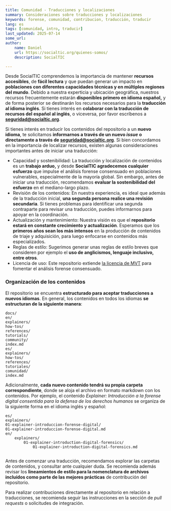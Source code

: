 ```yaml
---
title: Comunidad - Traducciones y localizaciones
summary: Consideraciones sobre traducciones y localizaciones
keywords: forense, comunidad, contribucion, traducción, traducir
lang: es
tags: [comunidad, intro, traducir]
last_updated: 2025-07-14
some_url:
author:
    name: Daniel
    url: https://socialtic.org/quienes-somos/
    description: SocialTIC

---
```



Desde SocialTIC comprendemos la importancia de mantener **recursos accesibles**, de **fácil lectura** y que puedan generar un impacto en **poblaciones con diferentes capacidades técnicas y en múltiples regiones del mundo**. Debido a nuestra experticia y ubicación geográfica, nuestros recursos frecuentemente estarán **disponibles primero en idioma español,**  y de forma posterior se destinarán los recursos necesarios para la **traducción al idioma inglés**.  Si tienes interés en **colaborar con la traducción de recursos del español al inglés**, o viceversa, por favor escríbenos a [**seguridad@socialtic.org**](mailto:seguridad@socialtic.org). 

Si tienes interés en traducir los contenidos del repositorio a un **nuevo idioma**, te solicitamos **informarnos a través de un nuevo *issue* o directamente a través de seguridad@socialtic.org**. Si bien concordamos en la importancia de localizar recursos, existen algunas consideraciones importantes antes de iniciar una traducción: 

* Capacidad y sostenibilidad: La traducción y localización de contenidos es un **trabajo arduo,** y desde **SocialTIC agradecemos cualquier esfuerzo** que impulse el análisis forense consensuado en poblaciones vulnerables, especialmente de la mayoría global. Sin embargo, antes de iniciar una traducción, recomendamos **evaluar la sostenibilidad del esfuerzo**  en el mediano-largo plazo.  
* Revisión de los contenidos: En nuestra experiencia, es ideal que además de la traducción inicial, **una segunda persona realice una revisión secundaria**. Si tienes problemas para identificar una segunda contraparte para revisar una traducción, puedes informarnos para apoyar en la coordinación.   
* Actualización y mantenimiento: Nuestra visión es que el **repositorio estará en constante crecimiento y actualización**. Esperamos que los **primeros años sean los más intensos** en la producción de contenidos de triaje y adquisición, para luego enfocarse en contenidos más especializados.   
* Reglas de estilo: Sugerimos generar unas reglas de estilo breves que consideren por ejemplo el **uso de anglicismos, lenguaje inclusivo, entre otros**.    
* Licencia de uso:  Este repositorio extiende [la licencia de MVT](https://docs.mvt.re/en/latest/license/) para fomentar el análisis forense consensuado. 

### Organización de los contenidos

El repositorio se encuentra **estructurado para aceptar traducciones a nuevos idiomas**. En general, los contenidos en todos los idiomas **se estructuran de la siguiente manera**: 

```
docs/
en/
explainers/
how-tos/
references/
tutorials/
community/
index.md
es/
explainers/
how-tos/
references/
tutoriales/
comunidad/
index.md

```

Adicionalmente, **cada nuevo contenido tendrá su propia carpeta correspondiente**, donde se aloja el archivo en formato markdown con los contenidos. Por ejemplo, el contenido *Explainer:* *Introducción a la forense digital consentida para la defensa de los derechos humanos* se organiza de la siguiente forma en el idioma inglés y español: 

```
es/
explainers/
01-explainer-introduccion-forense-digital/
01-explainer-introduccion-forense-digital.md
en/
	explainers/
		01-explainer-introduction-digital-forensics/
			01-explainer-introduction-digital-forensics.md
	
```

Antes de comenzar una traducción, recomendamos explorar las carpetas de contenidos, y consultar ante cualquier duda. Se recomienda además revisar los **lineamientos de estilo para la nomenclatura de archivos incluídos como parte de las mejores prácticas** de contribución del repositorio.     

Para realizar contribuciones directamente al repositorio en relación a traducciones, se recomienda seguir las instrucciones en la sección de *pull requests* o solicitudes de integración. 

